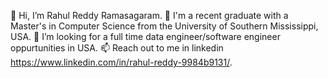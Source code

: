 👋 Hi, I’m Rahul Reddy Ramasagaram.
🌱 I'm a recent graduate with a Master's in Computer Science from the University of Southern Mississippi, USA.
👀 I’m looking for a full time data engineer/software engineer oppurtunities in USA.
📫 Reach out to me in linkedin https://www.linkedin.com/in/rahul-reddy-9984b9131/.
